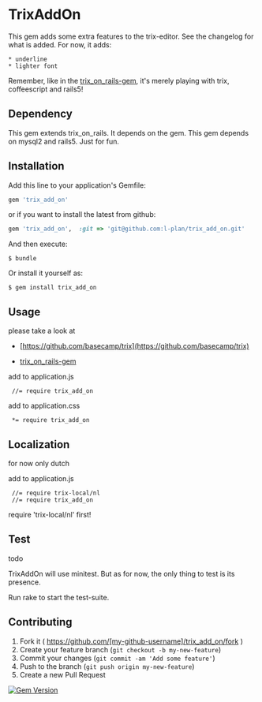 # TrixAddOn

This gem adds some extra features to the trix-editor.
See the changelog for what is added. For now, it adds:

	* underline
	* lighter font

Remember, like in the [trix_on_rails-gem](https://github.com/l-plan/trix_on_rails), it's merely playing with trix, coffeescript and rails5!

## Dependency

This gem extends trix_on_rails. It depends on the gem.
This gem depends on mysql2 and rails5. Just for fun.

## Installation

Add this line to your application's Gemfile:

```ruby
gem 'trix_add_on'
```

or if you want to install the latest from github:

```ruby
gem 'trix_add_on',  :git => 'git@github.com:l-plan/trix_add_on.git'
```


And then execute:

    $ bundle

Or install it yourself as:

    $ gem install trix_add_on

## Usage

please take a look at

* [https://github.com/basecamp/trix](https://github.com/basecamp/trix)

* [trix_on_rails-gem](https://github.com/l-plan/trix_on_rails)



add to application.js


	 //= require trix_add_on


add to application.css


	 *= require trix_add_on

## Localization

for now only dutch

add to application.js


	 //= require trix-local/nl
	 //= require trix_add_on

require 'trix-local/nl' first!

## Test
todo

TrixAddOn will use minitest. But as for now, the only thing to test is its presence. 

Run rake to start the test-suite.


## Contributing

1. Fork it ( https://github.com/[my-github-username]/trix_add_on/fork )
2. Create your feature branch (`git checkout -b my-new-feature`)
3. Commit your changes (`git commit -am 'Add some feature'`)
4. Push to the branch (`git push origin my-new-feature`)
5. Create a new Pull Request

[![Gem Version](https://badge.fury.io/rb/trix_add_on.svg)](https://badge.fury.io/rb/trix_add_on)

